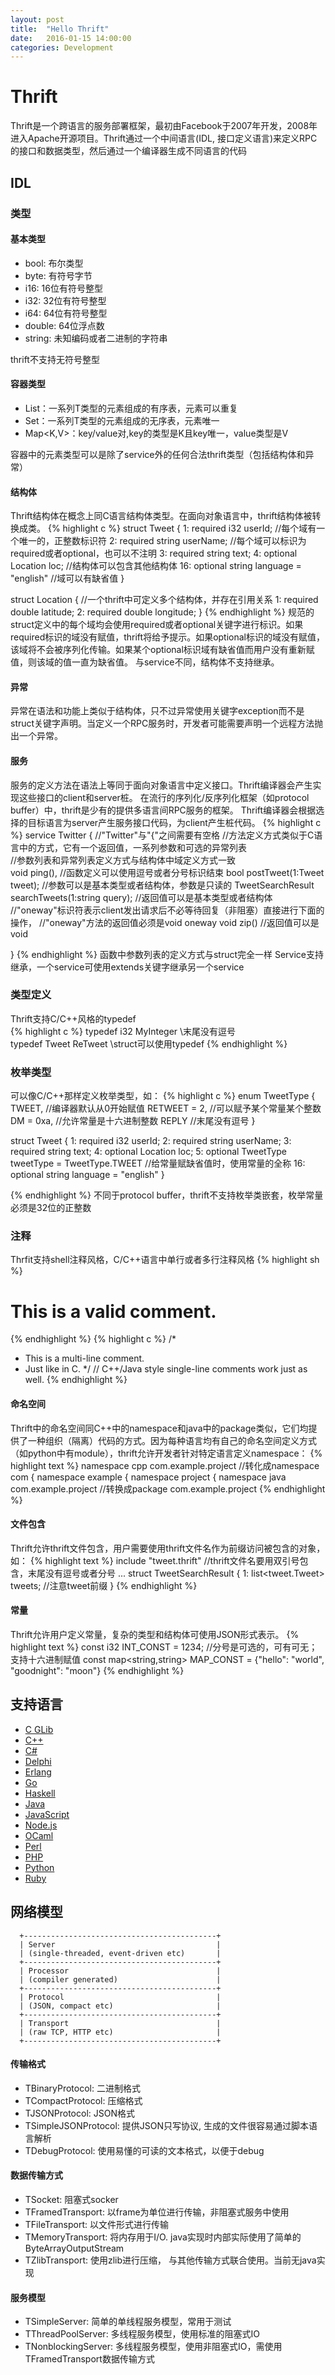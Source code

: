 ```yaml
---
layout: post
title:  "Hello Thrift"
date:   2016-01-15 14:00:00
categories: Development
---
```


# Thrift  
Thrift是一个跨语言的服务部署框架，最初由Facebook于2007年开发，2008年进入Apache开源项目。Thrift通过一个中间语言(IDL, 接口定义语言)来定义RPC的接口和数据类型，然后通过一个编译器生成不同语言的代码

## IDL
### 类型

#### 基本类型
* bool: 布尔类型
* byte: 有符号字节
* i16: 16位有符号整型
* i32: 32位有符号整型
* i64: 64位有符号整型
* double: 64位浮点数
* string: 未知编码或者二进制的字符串
  
thrift不支持无符号整型

#### 容器类型
* List<T>：一系列T类型的元素组成的有序表，元素可以重复
* Set<T>：一系列T类型的元素组成的无序表，元素唯一
* Map<K,V>：key/value对,key的类型是K且key唯一，value类型是V
  
容器中的元素类型可以是除了service外的任何合法thrift类型（包括结构体和异常）

#### 结构体
Thrift结构体在概念上同C语言结构体类型。在面向对象语言中，thrift结构体被转换成类。
{% highlight c %}
struct Tweet {
  1: required i32 userId;                  //每个域有一个唯一的，正整数标识符
  2: required string userName;             //每个域可以标识为required或者optional，也可以不注明
  3: required string text;
  4: optional Location loc;                //结构体可以包含其他结构体
  16: optional string language = "english" //域可以有缺省值
}
 
struct Location {                          //一个thrift中可定义多个结构体，并存在引用关系
  1: required double latitude;
  2: required double longitude;
}
{% endhighlight %}
规范的struct定义中的每个域均会使用required或者optional关键字进行标识。如果required标识的域没有赋值，thrift将给予提示。如果optional标识的域没有赋值，该域将不会被序列化传输。如果某个optional标识域有缺省值而用户没有重新赋值，则该域的值一直为缺省值。
与service不同，结构体不支持继承。

#### 异常
异常在语法和功能上类似于结构体，只不过异常使用关键字exception而不是struct关键字声明。当定义一个RPC服务时，开发者可能需要声明一个远程方法抛出一个异常。

#### 服务
服务的定义方法在语法上等同于面向对象语言中定义接口。Thrift编译器会产生实现这些接口的client和server桩。
在流行的序列化/反序列化框架（如protocol buffer）中，thrift是少有的提供多语言间RPC服务的框架。
Thrift编译器会根据选择的目标语言为server产生服务接口代码，为client产生桩代码。
{% highlight c %}
service Twitter {                               //"Twitter"与"{"之间需要有空格
//方法定义方式类似于C语言中的方式，它有一个返回值，一系列参数和可选的异常列表  
//参数列表和异常列表定义方式与结构体中域定义方式一致  
  void ping(),                                    //函数定义可以使用逗号或者分号标识结束
  bool postTweet(1:Tweet tweet);                  //参数可以是基本类型或者结构体，参数是只读的
  TweetSearchResult searchTweets(1:string query); //返回值可以是基本类型或者结构体
  //"oneway"标识符表示client发出请求后不必等待回复（非阻塞）直接进行下面的操作，
  //"oneway"方法的返回值必须是void
  oneway void zip()                               //返回值可以是void
 
}
{% endhighlight %}
函数中参数列表的定义方式与struct完全一样
Service支持继承，一个service可使用extends关键字继承另一个service

### 类型定义
Thrift支持C/C++风格的typedef  
{% highlight c %}
typedef i32 MyInteger   \\末尾没有逗号  
typedef Tweet ReTweet   \\struct可以使用typedef
{% endhighlight %}

### 枚举类型
可以像C/C++那样定义枚举类型，如：
{% highlight c %}
enum TweetType {
  TWEET,       //编译器默认从0开始赋值
  RETWEET = 2, //可以赋予某个常量某个整数
  DM = 0xa,    //允许常量是十六进制整数
  REPLY        //末尾没有逗号
}
 
struct Tweet {
  1: required i32 userId;
  2: required string userName;
  3: required string text;
  4: optional Location loc;
  5: optional TweetType tweetType = TweetType.TWEET //给常量赋缺省值时，使用常量的全称
  16: optional string language = "english"
}

{% endhighlight %}
不同于protocol buffer，thrift不支持枚举类嵌套，枚举常量必须是32位的正整数

### 注释
Thrfit支持shell注释风格，C/C++语言中单行或者多行注释风格
{% highlight sh %}
# This is a valid comment.
{% endhighlight %}
{% highlight c %}
/*
* This is a multi-line comment.
* Just like in C.
*/
// C++/Java style single-line comments work just as well.
{% endhighlight %}

#### 命名空间
Thrift中的命名空间同C++中的namespace和java中的package类似，它们均提供了一种组织（隔离）代码的方式。因为每种语言均有自己的命名空间定义方式（如python中有module），thrift允许开发者针对特定语言定义namespace：
{% highlight text %}
namespace cpp com.example.project  //转化成namespace com { namespace example { namespace project {
namespace java com.example.project //转换成package com.example.project
{% endhighlight %}

#### 文件包含
Thrift允许thrift文件包含，用户需要使用thrift文件名作为前缀访问被包含的对象，如：
{% highlight text %}
include "tweet.thrift"          //thrift文件名要用双引号包含，末尾没有逗号或者分号
...
struct TweetSearchResult {
  1: list<tweet.Tweet> tweets;  //注意tweet前缀
}
{% endhighlight %}

#### 常量
Thrift允许用户定义常量，复杂的类型和结构体可使用JSON形式表示。
{% highlight text %}
const i32 INT_CONST = 1234;    //分号是可选的，可有可无；支持十六进制赋值
const map<string,string> MAP_CONST = {"hello": "world", "goodnight": "moon"}
{% endhighlight %}

## 支持语言
* [C GLib](https://thrift.apache.org/lib/c_glib)
* [C++](https://thrift.apache.org/lib/cpp)
* [C#](https://thrift.apache.org/lib/csharp)
* [Delphi](https://thrift.apache.org/lib/delphi)
* [Erlang](https://thrift.apache.org/lib/erl)
* [Go](https://thrift.apache.org/lib/go)
* [Haskell](https://thrift.apache.org/lib/hs)
* [Java](https://thrift.apache.org/lib/java)
* [JavaScript](https://thrift.apache.org/lib/js)
* [Node.js](https://thrift.apache.org/lib/nodejs)
* [OCaml](https://thrift.apache.org/lib/ocaml)
* [Perl](https://thrift.apache.org/lib/perl)
* [PHP](https://thrift.apache.org/lib/php)
* [Python](https://thrift.apache.org/lib/py)
* [Ruby](https://thrift.apache.org/lib/rb)

## 网络模型
````text
  +-------------------------------------------+
  | Server                                    |
  | (single-threaded, event-driven etc)       |
  +-------------------------------------------+
  | Processor                                 |
  | (compiler generated)                      |
  +-------------------------------------------+
  | Protocol                                  |
  | (JSON, compact etc)                       |
  +-------------------------------------------+
  | Transport                                 |
  | (raw TCP, HTTP etc)                       |
  +-------------------------------------------+
````
#### 传输格式
* TBinaryProtocol: 二进制格式
* TCompactProtocol: 压缩格式
* TJSONProtocol: JSON格式
* TSimpleJSONProtocol: 提供JSON只写协议, 生成的文件很容易通过脚本语言解析
* TDebugProtocol: 使用易懂的可读的文本格式，以便于debug
#### 数据传输方式
* TSocket: 阻塞式socker
* TFramedTransport: 以frame为单位进行传输，非阻塞式服务中使用
* TFileTransport: 以文件形式进行传输
* TMemoryTransport: 将内存用于I/O. java实现时内部实际使用了简单的ByteArrayOutputStream
* TZlibTransport: 使用zlib进行压缩， 与其他传输方式联合使用。当前无java实现
#### 服务模型
* TSimpleServer: 简单的单线程服务模型，常用于测试
* TThreadPoolServer: 多线程服务模型，使用标准的阻塞式IO
* TNonblockingServer: 多线程服务模型，使用非阻塞式IO，需使用TFramedTransport数据传输方式